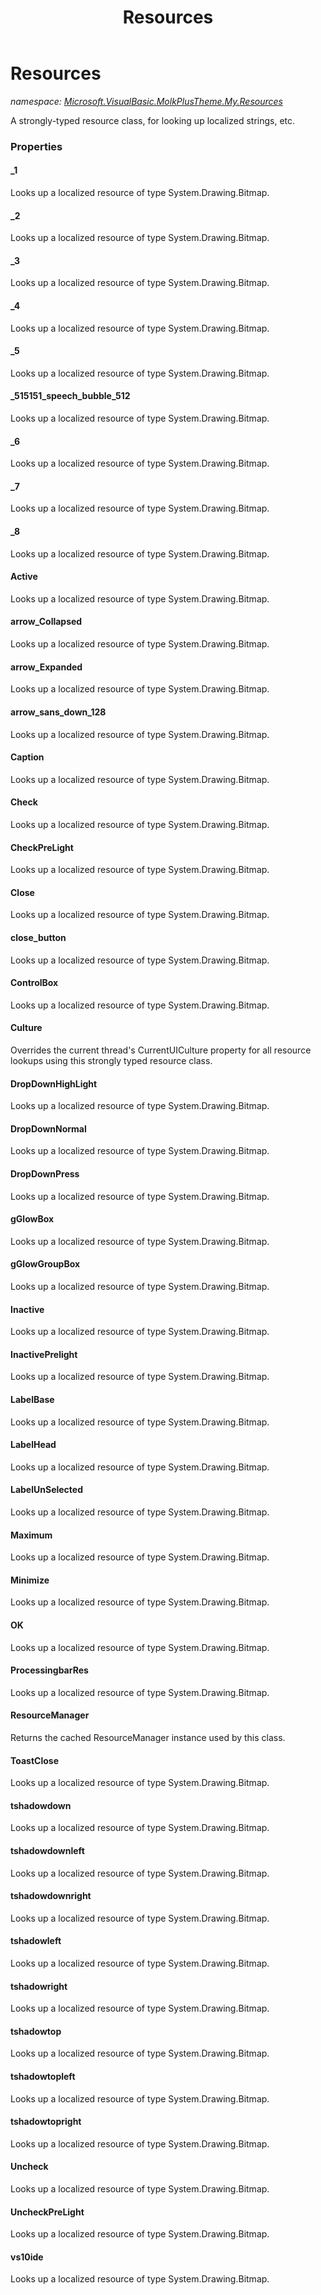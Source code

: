 ﻿---
title: Resources
---

# Resources
_namespace: [Microsoft.VisualBasic.MolkPlusTheme.My.Resources](N-Microsoft.VisualBasic.MolkPlusTheme.My.Resources.html)_

A strongly-typed resource class, for looking up localized strings, etc.



### Properties

#### _1
Looks up a localized resource of type System.Drawing.Bitmap.
#### _2
Looks up a localized resource of type System.Drawing.Bitmap.
#### _3
Looks up a localized resource of type System.Drawing.Bitmap.
#### _4
Looks up a localized resource of type System.Drawing.Bitmap.
#### _5
Looks up a localized resource of type System.Drawing.Bitmap.
#### _515151_speech_bubble_512
Looks up a localized resource of type System.Drawing.Bitmap.
#### _6
Looks up a localized resource of type System.Drawing.Bitmap.
#### _7
Looks up a localized resource of type System.Drawing.Bitmap.
#### _8
Looks up a localized resource of type System.Drawing.Bitmap.
#### Active
Looks up a localized resource of type System.Drawing.Bitmap.
#### arrow_Collapsed
Looks up a localized resource of type System.Drawing.Bitmap.
#### arrow_Expanded
Looks up a localized resource of type System.Drawing.Bitmap.
#### arrow_sans_down_128
Looks up a localized resource of type System.Drawing.Bitmap.
#### Caption
Looks up a localized resource of type System.Drawing.Bitmap.
#### Check
Looks up a localized resource of type System.Drawing.Bitmap.
#### CheckPreLight
Looks up a localized resource of type System.Drawing.Bitmap.
#### Close
Looks up a localized resource of type System.Drawing.Bitmap.
#### close_button
Looks up a localized resource of type System.Drawing.Bitmap.
#### ControlBox
Looks up a localized resource of type System.Drawing.Bitmap.
#### Culture
Overrides the current thread's CurrentUICulture property for all
 resource lookups using this strongly typed resource class.
#### DropDownHighLight
Looks up a localized resource of type System.Drawing.Bitmap.
#### DropDownNormal
Looks up a localized resource of type System.Drawing.Bitmap.
#### DropDownPress
Looks up a localized resource of type System.Drawing.Bitmap.
#### gGlowBox
Looks up a localized resource of type System.Drawing.Bitmap.
#### gGlowGroupBox
Looks up a localized resource of type System.Drawing.Bitmap.
#### Inactive
Looks up a localized resource of type System.Drawing.Bitmap.
#### InactivePrelight
Looks up a localized resource of type System.Drawing.Bitmap.
#### LabelBase
Looks up a localized resource of type System.Drawing.Bitmap.
#### LabelHead
Looks up a localized resource of type System.Drawing.Bitmap.
#### LabelUnSelected
Looks up a localized resource of type System.Drawing.Bitmap.
#### Maximum
Looks up a localized resource of type System.Drawing.Bitmap.
#### Minimize
Looks up a localized resource of type System.Drawing.Bitmap.
#### OK
Looks up a localized resource of type System.Drawing.Bitmap.
#### ProcessingbarRes
Looks up a localized resource of type System.Drawing.Bitmap.
#### ResourceManager
Returns the cached ResourceManager instance used by this class.
#### ToastClose
Looks up a localized resource of type System.Drawing.Bitmap.
#### tshadowdown
Looks up a localized resource of type System.Drawing.Bitmap.
#### tshadowdownleft
Looks up a localized resource of type System.Drawing.Bitmap.
#### tshadowdownright
Looks up a localized resource of type System.Drawing.Bitmap.
#### tshadowleft
Looks up a localized resource of type System.Drawing.Bitmap.
#### tshadowright
Looks up a localized resource of type System.Drawing.Bitmap.
#### tshadowtop
Looks up a localized resource of type System.Drawing.Bitmap.
#### tshadowtopleft
Looks up a localized resource of type System.Drawing.Bitmap.
#### tshadowtopright
Looks up a localized resource of type System.Drawing.Bitmap.
#### Uncheck
Looks up a localized resource of type System.Drawing.Bitmap.
#### UncheckPreLight
Looks up a localized resource of type System.Drawing.Bitmap.
#### vs10ide
Looks up a localized resource of type System.Drawing.Bitmap.

